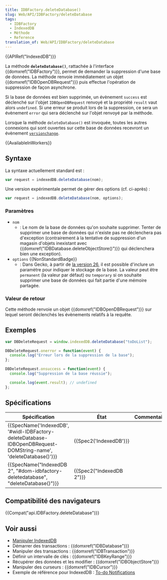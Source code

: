 ```yaml
---
title: IDBFactory.deleteDatabase()
slug: Web/API/IDBFactory/deleteDatabase
tags:
  - IDBFactory
  - IndexedDB
  - Méthode
  - Reference
translation_of: Web/API/IDBFactory/deleteDatabase
---
```

{{APIRef("IndexedDB")}}

La méthode **`deleteDatabase()`**, rattachée à l'interface {{domxref("IDBFactory")}}, permet de demander la suppression d'une base de données. La méthode renvoie immédiatement un objet {{domxref("IDBOpenDBRequest")}} puis effectue l'opération de suppression de façon asynchrone.

Si la base de données est bien supprimée, un évènement `success` est déclenché sur l'objet `IDBOpenDBRequest` renvoyé et la propriété `result` vaut alors `undefined`. Si une erreur se produit lors de la suppression, ce sera un évènement `error` qui sera déclenché sur l'objet renvoyé par la méthode.

Lorsque la méthode `deleteDatabase()` est invoquée, toutes les autres connexions qui sont ouvertes sur cette base de données recevront un évènement [`versionchange`](/fr/docs/Web/Events/versionchange_indexedDB).

{{AvailableInWorkers}}

## Syntaxe

La syntaxe actuellement standard est :

```js
var request = indexedDB.deleteDatabase(nom);
```

Une version expérimentale permet de gérer des options (cf. ci-après) :

```js
var request = indexedDB.deleteDatabase(nom, options);
```

### Paramètres

- `nom`
  - : Le nom de la base de données qu'on souhaite supprimer. Tenter de supprimer une base de données qui n'existe pas ne déclenchera pas d'exception (contrairement à la tentative de suppression d'un magasin d'objets inexistant avec {{domxref("IDBDatabase.deleteObjectStore()")}} qui déclenchera bien une exception).
- `options` {{NonStandardBadge}}
  - : Dans Gecko, à partir de [la version 26](/fr/Firefox/Releases/26), il est possible d'inclure un paramètre pour indiquer le stockage de la base. La valeur peut être `permanent` (la valeur par défaut) ou `temporary` si on souhaite supprimer une base de données qui fait partie d'une mémoire partagée.

### Valeur de retour

Cette méthode renvoie un objet {{domxref("IDBOpenDBRequest")}} sur lequel seront déclenchés les évènements relatifs à la requête.

## Exemples

```js
var DBDeleteRequest = window.indexedDB.deleteDatabase("toDoList");

DBDeleteRequest.onerror = function(event) {
  console.log("Erreur lors de la suppression de la base");
};

DBDeleteRequest.onsuccess = function(event) {
  console.log("Suppression de la base réussie");

  console.log(event.result); // undefined
};
```

## Spécifications

| Spécification                                                                                                                                        | État                             | Commentaires |
| ---------------------------------------------------------------------------------------------------------------------------------------------------- | -------------------------------- | ------------ |
| {{SpecName('IndexedDB', '#widl-IDBFactory-deleteDatabase-IDBOpenDBRequest-DOMString-name', 'deleteDatabase()')}} | {{Spec2('IndexedDB')}}     |              |
| {{SpecName("IndexedDB 2", "#dom-idbfactory-deletedatabase", "deleteDatabase()")}}                                         | {{Spec2("IndexedDB 2")}} |              |

## Compatibilité des navigateurs

{{Compat("api.IDBFactory.deleteDatabase")}}

## Voir aussi

- [Manipuler IndexedDB](/fr/docs/Web/API/API_IndexedDB/Using_IndexedDB)
- Démarrer des transactions : {{domxref("IDBDatabase")}}
- Manipuler des transactions : {{domxref("IDBTransaction")}}
- Définir un intervalle de clés : {{domxref("IDBKeyRange")}}
- Récupérer des données et les modifier : {{domxref("IDBObjectStore")}}
- Manipuler des curseurs : {{domxref("IDBCursor")}}
- Exemple de référence pour IndexedDB : [To-do Notifications](https://github.com/mdn/to-do-notifications/tree/gh-pages)
